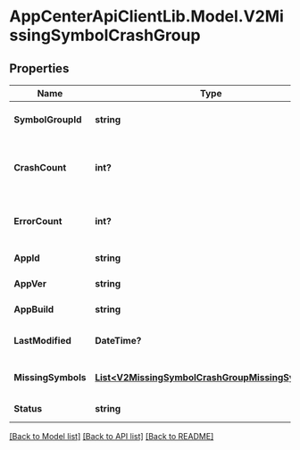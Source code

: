 # AppCenterApiClientLib.Model.V2MissingSymbolCrashGroup
## Properties

Name | Type | Description | Notes
------------ | ------------- | ------------- | -------------
**SymbolGroupId** | **string** | id of the symbol group | 
**CrashCount** | **int?** | number of crashes that belong to this group | [optional] 
**ErrorCount** | **int?** | number of errors that belong to this group | [optional] 
**AppId** | **string** | application id | 
**AppVer** | **string** | application version | 
**AppBuild** | **string** | application build | 
**LastModified** | **DateTime?** | last update date for the group | 
**MissingSymbols** | [**List&lt;V2MissingSymbolCrashGroupMissingSymbols&gt;**](V2MissingSymbolCrashGroupMissingSymbols.md) | list of missing symbols | 
**Status** | **string** | group status | 

[[Back to Model list]](../README.md#documentation-for-models) [[Back to API list]](../README.md#documentation-for-api-endpoints) [[Back to README]](../README.md)

